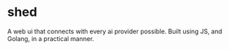 # shed
A web ui that connects with every ai provider possible. Built using JS, and Golang, in a practical manner.
